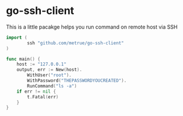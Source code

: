 # go-ssh-client

This is a little pacakge helps you run command on remote host via SSH

```go
import (
        ssh "github.com/metrue/go-ssh-client"
)

func main() {
	host := "127.0.0.1"
	output, err := New(host).
		WithUser("root").
		WithPassword("THEPASSWORDYOUCREATED").
		RunCommand("ls -a")
	if err != nil {
		t.Fatal(err)
	}
}
```
